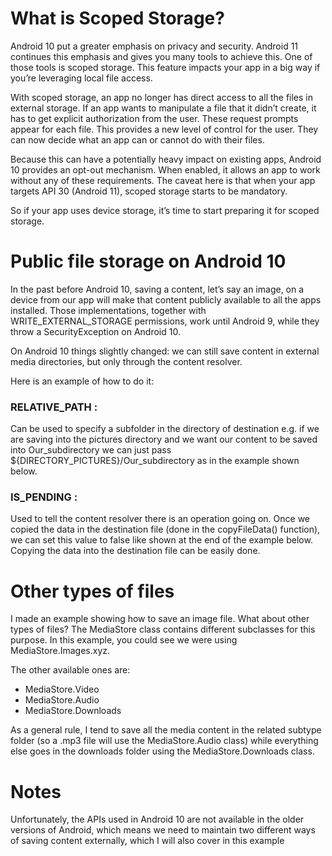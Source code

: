 # What is Scoped Storage?
Android 10 put a greater emphasis on privacy and security. Android 11 continues this emphasis and gives you many tools to achieve this. One of those tools is scoped storage. This feature impacts your app in a big way if you’re leveraging local file access.

With scoped storage, an app no longer has direct access to all the files in external storage. If an app wants to manipulate a file that it didn’t create, it has to get explicit authorization from the user. These request prompts appear for each file. This provides a new level of control for the user. They can now decide what an app can or cannot do with their files.

Because this can have a potentially heavy impact on existing apps, Android 10 provides an opt-out mechanism. When enabled, it allows an app to work without any of these requirements. The caveat here is that when your app targets API 30 (Android 11), scoped storage starts to be mandatory.

So if your app uses device storage, it’s time to start preparing it for scoped storage.



# Public file storage on Android 10
In the past before Android 10, saving a content, let’s say an image, on a device from our app will make that content publicly available to all the apps installed.
Those implementations, together with WRITE_EXTERNAL_STORAGE permissions, work until Android 9, while they throw a SecurityException on Android 10.

On Android 10 things slightly changed: we can still save content in external media directories, but only through the content resolver.

Here is an example of how to do it:

### RELATIVE_PATH :
Can be used to specify a subfolder in the directory of destination e.g. if we are saving into the pictures directory and we want our content to be saved into Our_subdirectory we can just pass ${DIRECTORY_PICTURES}/Our_subdirectory as in the example shown below.


### IS_PENDING : 
Used to tell the content resolver there is an operation going on. Once we copied the data in the destination file (done in the copyFileData() function), we can set this value to false like shown at the end of the example below. Copying the data into the destination file can be easily done.




# Other types of files
I made an example showing how to save an image file. What about other types of files? The MediaStore class contains different subclasses for this purpose. In this example, you could see we were using MediaStore.Images.xyz.

The other available ones are:
- MediaStore.Video
- MediaStore.Audio
- MediaStore.Downloads

As a general rule, I tend to save all the media content in the related subtype folder (so a .mp3 file will use the MediaStore.Audio class) while everything else goes in the downloads folder using the MediaStore.Downloads class.



# Notes
Unfortunately, the APIs used in Android 10 are not available in the older versions of Android, which means we need to maintain two different ways of saving content externally, which I will also cover in this example


